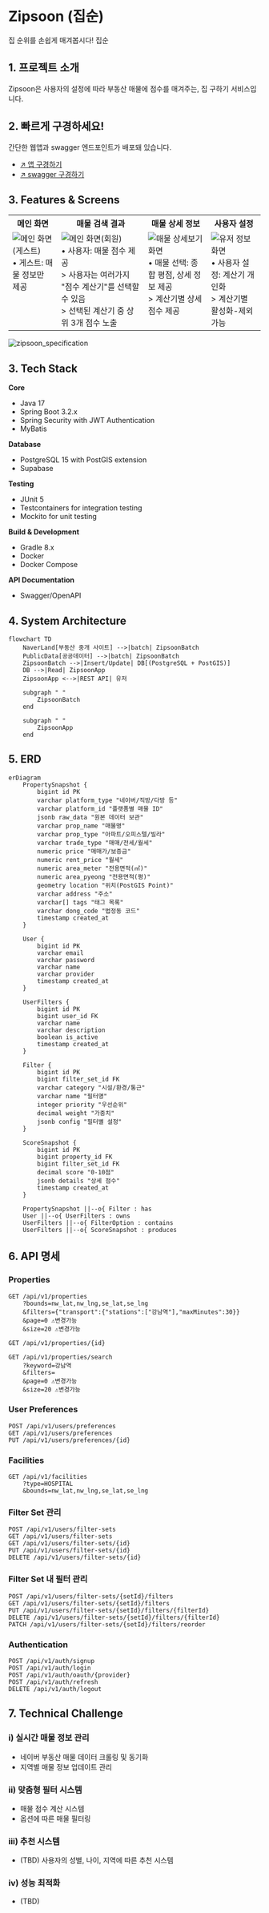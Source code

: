 # Zipsoon (집순)
집 순위를 손쉽게 매겨봅시다! 집순


## 1. 프로젝트 소개

Zipsoon은 사용자의 설정에 따라 부동산 매물에 점수를 매겨주는, 집 구하기 서비스입니다.


## 2. 빠르게 구경하세요!

간단한 웹앱과 swagger 엔드포인트가 배포돼 있습니다.
- [↗️ 앱 구경하기](https://shiny-goldfish-wgw9rqjqw9435x54-5500.app.github.dev/)
- [↗️ swagger 구경하기](https://shiny-goldfish-wgw9rqjqw9435x54-8080.app.github.dev/swagger-ui/index.html)


## 3. Features & Screens

<table>
  <tr>
    <th>메인 화면</th>
    <th>매물 검색 결과</th>
    <th>매물 상세 정보</th>
    <th>사용자 설정</th>
  </tr>
  <tr valign="top">
    <td>
      <img src="/assets/images/guest-screen.png" alt="메인 화면(게스트)"><br>
      • 게스트: 매물 정보만 제공
    </td>
    <td>
      <img src="/assets/images/user-screen.png" alt="메인 화면(회원)"><br>
      • 사용자: 매물 점수 제공<br>
      > 사용자는 여러가지 "점수 계산기"를 선택할 수 있음<br>
      > 선택된 계산기 중 상위 3개 점수 노출
    </td>
    <td>
      <img src="/assets/images/detail-screen.png" alt="매물 상세보기 화면"><br>
      • 매물 선택: 종합 평점, 상세 정보 제공<br>
      > 계산기별 상세 점수 제공
    </td>
    <td>
      <img src="/assets/images/settings-screen.png" alt="유저 정보 화면"><br>
      • 사용자 설정: 계산기 개인화<br>
      > 계산기별 활성화-제외 가능
    </td>
  </tr>
</table>


![zipsoon_specification](https://github.com/user-attachments/assets/f576f0b6-dc21-4ace-b5f7-e3aef9801c47)

## 3. Tech Stack

**Core**
- Java 17
- Spring Boot 3.2.x
- Spring Security with JWT Authentication
- MyBatis

**Database**
- PostgreSQL 15 with PostGIS extension
- Supabase

**Testing**
- JUnit 5
- Testcontainers for integration testing
- Mockito for unit testing

**Build & Development**
- Gradle 8.x
- Docker
- Docker Compose

**API Documentation**
- Swagger/OpenAPI

## 4. System Architecture
```mermaid
flowchart TD
    NaverLand[부동산 중개 사이트] -->|batch| ZipsoonBatch
    PublicData[공공데이터] -->|batch| ZipsoonBatch
    ZipsoonBatch -->|Insert/Update| DB[(PostgreSQL + PostGIS)]
    DB -->|Read| ZipsoonApp
    ZipsoonApp <-->|REST API| 유저
    
    subgraph " "
        ZipsoonBatch
    end
    
    subgraph " "
        ZipsoonApp
    end
```

## 5. ERD
```mermaid
erDiagram
    PropertySnapshot {
        bigint id PK
        varchar platform_type "네이버/직방/다방 등"
        varchar platform_id "플랫폼별 매물 ID"
        jsonb raw_data "원본 데이터 보관"
        varchar prop_name "매물명"
        varchar prop_type "아파트/오피스텔/빌라"
        varchar trade_type "매매/전세/월세"
        numeric price "매매가/보증금"
        numeric rent_price "월세"
        numeric area_meter "전용면적(㎡)"
        numeric area_pyeong "전용면적(평)"
        geometry location "위치(PostGIS Point)"
        varchar address "주소"
        varchar[] tags "태그 목록"
        varchar dong_code "법정동 코드"
        timestamp created_at
    }

    User {
        bigint id PK
        varchar email
        varchar password
        varchar name
        varchar provider
        timestamp created_at
    }

    UserFilters {
        bigint id PK
        bigint user_id FK
        varchar name
        varchar description
        boolean is_active
        timestamp created_at
    }

    Filter {
        bigint id PK
        bigint filter_set_id FK
        varchar category "시설/환경/통근"
        varchar name "필터명"
        integer priority "우선순위"
        decimal weight "가중치"
        jsonb config "필터별 설정"
    }

    ScoreSnapshot {
        bigint id PK
        bigint property_id FK
        bigint filter_set_id FK
        decimal score "0-10점"
        jsonb details "상세 점수"
        timestamp created_at
    }

    PropertySnapshot ||--o{ Filter : has
    User ||--o{ UserFilters : owns
    UserFilters ||--o{ FilterOption : contains
    UserFilters ||--o{ ScoreSnapshot : produces
```

## 6. API 명세

### Properties
```http
GET /api/v1/properties
    ?bounds=nw_lat,nw_lng,se_lat,se_lng
    &filters={"transport":{"stations":["강남역"],"maxMinutes":30}}
    &page=0 ⚠️변경가능
    &size=20 ⚠️변경가능

GET /api/v1/properties/{id}

GET /api/v1/properties/search
    ?keyword=강남역
    &filters=
    &page=0 ⚠️변경가능
    &size=20 ⚠️변경가능
```

### User Preferences 
```http
POST /api/v1/users/preferences
GET /api/v1/users/preferences
PUT /api/v1/users/preferences/{id}
```

### Facilities
```http
GET /api/v1/facilities
    ?type=HOSPITAL
    &bounds=nw_lat,nw_lng,se_lat,se_lng
```

### Filter Set 관리
```http
POST /api/v1/users/filter-sets
GET /api/v1/users/filter-sets
GET /api/v1/users/filter-sets/{id}
PUT /api/v1/users/filter-sets/{id}
DELETE /api/v1/users/filter-sets/{id}
```

### Filter Set 내 필터 관리
```http
POST /api/v1/users/filter-sets/{setId}/filters
GET /api/v1/users/filter-sets/{setId}/filters
PUT /api/v1/users/filter-sets/{setId}/filters/{filterId}
DELETE /api/v1/users/filter-sets/{setId}/filters/{filterId}
PATCH /api/v1/users/filter-sets/{setId}/filters/reorder
```

### Authentication
```http
POST /api/v1/auth/signup
POST /api/v1/auth/login
POST /api/v1/auth/oauth/{provider}
POST /api/v1/auth/refresh
DELETE /api/v1/auth/logout
```


## 7. Technical Challenge

### i) 실시간 매물 정보 관리
- 네이버 부동산 매물 데이터 크롤링 및 동기화
- 지역별 매물 정보 업데이트 관리

### ii) 맞춤형 필터 시스템
- 매물 점수 계산 시스템
- 옵션에 따른 매물 필터링

### iii) 추천 시스템
- (TBD) 사용자의 성별, 나이, 지역에 따른 추천 시스템

### iv) 성능 최적화
- (TBD)
